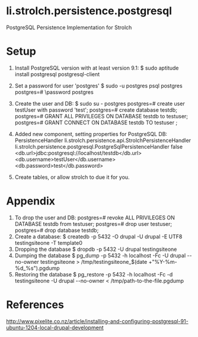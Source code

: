 li.strolch.persistence.postgresql
=======================================================================

PostgreSQL Persistence Implementation for Strolch


Setup
=======================================================================
1. Install PostgreSQL version with at least version 9.1:
   $ sudo aptitude install postgresql postgresql-client
2. Set a password for user 'postgres'
   $ sudo -u postgres psql postgres
   postgres=# \password postgres
3. Create the user and DB:
   $ sudo su - postgres
   postgres=# create user testUser with password 'test';
   postgres=# create database testdb;
   postgres=# GRANT ALL PRIVILEGES ON DATABASE testdb to testuser;
   postgres=# GRANT CONNECT ON DATABASE testdb TO testuser ;

4. Added new component, setting properties for PostgreSQL DB:
	<Component>
		<name>PersistenceHandler</name>
		<api>li.strolch.persistence.api.StrolchPersistenceHandler</api>
		<impl>li.strolch.persistence.postgresql.PostgreSqlPersistenceHandler</impl>
		<Properties>
			<allowSchemaCreation>false</allowSchemaCreation>
			<db.url>jdbc:postgresql://localhost/testdb</db.url>
			<db.username>testUser</db.username>
			<db.password>test</db.password>
		</Properties>
	</Component>

5. Create tables, or allow strolch to due it for you.


Appendix
=======================================================================
1. To drop the user and DB:
   postgres=# revoke ALL PRIVILEGES ON DATABASE testdb from testuser;
   postgres=# drop user testuser;
   postgres=# drop database testdb;
2. Create a database:
  $ createdb -p 5432 -O drupal -U drupal -E UTF8 testingsiteone -T template0
3. Dropping the database
  $ dropdb -p 5432 -U drupal testingsiteone
4. Dumping the database
  $ pg_dump -p 5432 -h localhost -Fc -U drupal --no-owner testingsiteone > /tmp/testingsiteone_$(date +"%Y-%m-%d_%s").pgdump
5. Restoring the database
  $ pg_restore -p 5432 -h localhost -Fc -d testingsiteone -U drupal --no-owner < /tmp/path-to-the-file.pgdump

References
=======================================================================
http://www.pixelite.co.nz/article/installing-and-configuring-postgresql-91-ubuntu-1204-local-drupal-development